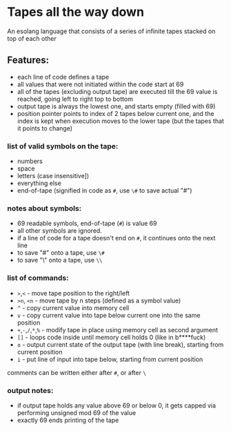 # Tapes all the way down
An esolang language that consists of a series of infinite tapes stacked on top of each other

## Features:
* each line of code defines a tape
* all values that were not initiated within the code start at 69
* all of the tapes (excluding output tape) are executed till the 69 value is reached, going left to right top to bottom
* output tape is always the lowest one, and starts empty (filled with 69)
* position pointer points to index of 2 tapes below current one, and the index is kept when execution moves to the lower tape (but the tapes that it points to change)

### list of valid symbols on the tape:
* numbers
* space
* letters (case insensitive])
* everything else
* end-of-tape (signified in code as `#`, use `\#` to save actual "#")

### notes about symbols:
* 69 readable symbols, end-of-tape (`#`) is value 69
* all other symbols are ignored.
* if a line of code for a tape doesn't end on `#`, it continues onto the next line
* to save "#" onto a tape, use `\#`
* to save "\\" onto a tape, use `\\`

### list of commands:
* `>`,`<` - move tape position to the right/left
* `>n`, `<n` - move tape by n steps (defined as a symbol value)
* `^` - copy current value into memory cell
* `v` - copy current value into tape below current one into the same position
* `+`,`-`,`/`,`*`,`%` - modify tape in place using memory cell as second argument
* `[]` - loops code inside until memory cell holds 0 (like in b\*\*\*\*fuck)
* `o` - output current state of the output tape (with line break), starting from current position
* `i` - put line of input into tape below, starting from current position

comments can be written either after `#`, or after `\`

### output notes:
* if output tape holds any value above 69 or below 0, it gets capped via performing unsigned mod 69 of the value
* exactly 69 ends printing of the tape
